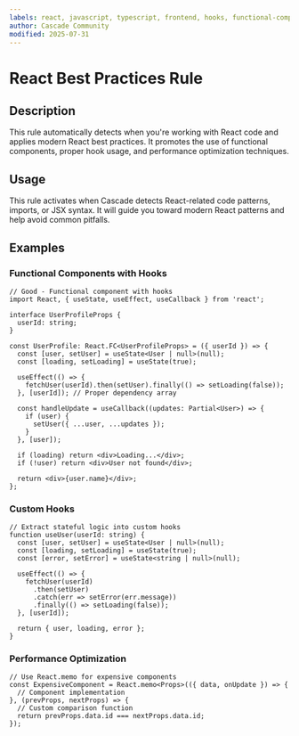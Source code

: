 ```yaml
---
labels: react, javascript, typescript, frontend, hooks, functional-components, performance, jsx, model-decision, intermediate
author: Cascade Community
modified: 2025-07-31
---
```


# React Best Practices Rule

## Description

This rule automatically detects when you're working with React code and applies modern React best practices. It promotes the use of functional components, proper hook usage, and performance optimization techniques.

## Usage

This rule activates when Cascade detects React-related code patterns, imports, or JSX syntax. It will guide you toward modern React patterns and help avoid common pitfalls.

## Examples

### Functional Components with Hooks
```tsx
// Good - Functional component with hooks
import React, { useState, useEffect, useCallback } from 'react';

interface UserProfileProps {
  userId: string;
}

const UserProfile: React.FC<UserProfileProps> = ({ userId }) => {
  const [user, setUser] = useState<User | null>(null);
  const [loading, setLoading] = useState(true);

  useEffect(() => {
    fetchUser(userId).then(setUser).finally(() => setLoading(false));
  }, [userId]); // Proper dependency array

  const handleUpdate = useCallback((updates: Partial<User>) => {
    if (user) {
      setUser({ ...user, ...updates });
    }
  }, [user]);

  if (loading) return <div>Loading...</div>;
  if (!user) return <div>User not found</div>;

  return <div>{user.name}</div>;
};
```

### Custom Hooks
```tsx
// Extract stateful logic into custom hooks
function useUser(userId: string) {
  const [user, setUser] = useState<User | null>(null);
  const [loading, setLoading] = useState(true);
  const [error, setError] = useState<string | null>(null);

  useEffect(() => {
    fetchUser(userId)
      .then(setUser)
      .catch(err => setError(err.message))
      .finally(() => setLoading(false));
  }, [userId]);

  return { user, loading, error };
}
```

### Performance Optimization
```tsx
// Use React.memo for expensive components
const ExpensiveComponent = React.memo<Props>(({ data, onUpdate }) => {
  // Component implementation
}, (prevProps, nextProps) => {
  // Custom comparison function
  return prevProps.data.id === nextProps.data.id;
});
```
